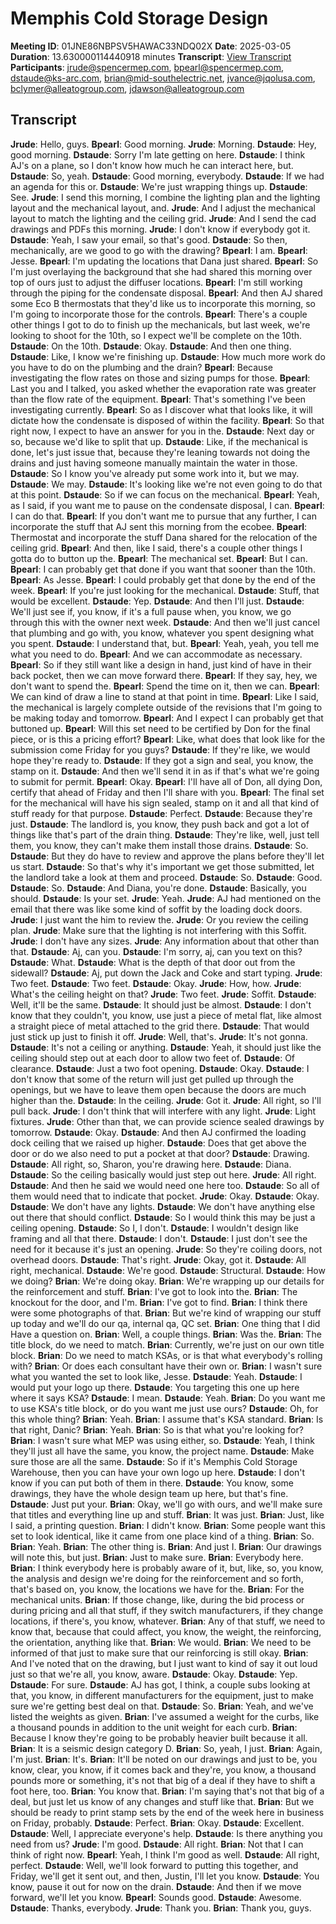 # Memphis Cold Storage Design
**Meeting ID**: 01JNE86NBPSV5HAWAC33NDQ02X
**Date**: 2025-03-05
**Duration**: 13.630000114440918 minutes
**Transcript**: [View Transcript](https://app.fireflies.ai/view/01JNE86NBPSV5HAWAC33NDQ02X)
**Participants**: jrude@spencermep.com, bpearl@spencermep.com, dstaude@ks-arc.com, brian@mid-southelectric.net, jvance@jqolusa.com, bclymer@alleatogroup.com, jdawson@alleatogroup.com

## Transcript
**Jrude**: Hello, guys.
**Bpearl**: Good morning.
**Jrude**: Morning.
**Dstaude**: Hey, good morning.
**Dstaude**: Sorry I'm late getting on here.
**Dstaude**: I think AJ's on a plane, so I don't know how much he can interact here, but.
**Dstaude**: So, yeah.
**Dstaude**: Good morning, everybody.
**Dstaude**: If we had an agenda for this or.
**Dstaude**: We're just wrapping things up.
**Dstaude**: See.
**Jrude**: I send this morning, I combine the lighting plan and the lighting layout and the mechanical layout, and.
**Jrude**: And I adjust the mechanical layout to match the lighting and the ceiling grid.
**Jrude**: And I send the cad drawings and PDFs this morning.
**Jrude**: I don't know if everybody got it.
**Dstaude**: Yeah, I saw your email, so that's good.
**Dstaude**: So then, mechanically, are we good to go with the drawing?
**Bpearl**: I am.
**Bpearl**: Jesse.
**Bpearl**: I'm updating the locations that Dana just shared.
**Bpearl**: So I'm just overlaying the background that she had shared this morning over top of ours just to adjust the diffuser locations.
**Bpearl**: I'm still working through the piping for the condensate disposal.
**Bpearl**: And then AJ shared some Eco B thermostats that they'd like us to incorporate this morning, so I'm going to incorporate those for the controls.
**Bpearl**: There's a couple other things I got to do to finish up the mechanicals, but last week, we're looking to shoot for the 10th, so I expect we'll be complete on the 10th.
**Dstaude**: On the 10th.
**Dstaude**: Okay.
**Dstaude**: And then one thing.
**Dstaude**: Like, I know we're finishing up.
**Dstaude**: How much more work do you have to do on the plumbing and the drain?
**Bpearl**: Because investigating the flow rates on those and sizing pumps for those.
**Bpearl**: Last you and I talked, you asked whether the evaporation rate was greater than the flow rate of the equipment.
**Bpearl**: That's something I've been investigating currently.
**Bpearl**: So as I discover what that looks like, it will dictate how the condensate is disposed of within the facility.
**Bpearl**: So that right now, I expect to have an answer for you in the.
**Dstaude**: Next day or so, because we'd like to split that up.
**Dstaude**: Like, if the mechanical is done, let's just issue that, because they're leaning towards not doing the drains and just having someone manually maintain the water in those.
**Dstaude**: So I know you've already put some work into it, but we may.
**Dstaude**: We may.
**Dstaude**: It's looking like we're not even going to do that at this point.
**Dstaude**: So if we can focus on the mechanical.
**Bpearl**: Yeah, as I said, if you want me to pause on the condensate disposal, I can.
**Bpearl**: I can do that.
**Bpearl**: If you don't want me to pursue that any further, I can incorporate the stuff that AJ sent this morning from the ecobee.
**Bpearl**: Thermostat and incorporate the stuff Dana shared for the relocation of the ceiling grid.
**Bpearl**: And then, like I said, there's a couple other things I gotta do to button up the.
**Bpearl**: The mechanical set.
**Bpearl**: But I can.
**Bpearl**: I can probably get that done if you want that sooner than the 10th.
**Bpearl**: As Jesse.
**Bpearl**: I could probably get that done by the end of the week.
**Bpearl**: If you're just looking for the mechanical.
**Dstaude**: Stuff, that would be excellent.
**Dstaude**: Yep.
**Dstaude**: And then I'll just.
**Dstaude**: We'll just see if, you know, if it's a full pause when, you know, we go through this with the owner next week.
**Dstaude**: And then we'll just cancel that plumbing and go with, you know, whatever you spent designing what you spent.
**Dstaude**: I understand that, but.
**Bpearl**: Yeah, yeah, you tell me what you need to do.
**Bpearl**: And we can accommodate as necessary.
**Bpearl**: So if they still want like a design in hand, just kind of have in their back pocket, then we can move forward there.
**Bpearl**: If they say, hey, we don't want to spend the.
**Bpearl**: Spend the time on it, then we can.
**Bpearl**: We can kind of draw a line to stand at that point in time.
**Bpearl**: Like I said, the mechanical is largely complete outside of the revisions that I'm going to be making today and tomorrow.
**Bpearl**: And I expect I can probably get that buttoned up.
**Bpearl**: Will this set need to be certified by Don for the final piece, or is this a pricing effort?
**Bpearl**: Like, what does that look like for the submission come Friday for you guys?
**Dstaude**: If they're like, we would hope they're ready to.
**Dstaude**: If they got a sign and seal, you know, the stamp on it.
**Dstaude**: And then we'll send it in as if that's what we're going to submit for permit.
**Bpearl**: Okay.
**Bpearl**: I'll have all of Don, all dying Don, certify that ahead of Friday and then I'll share with you.
**Bpearl**: The final set for the mechanical will have his sign sealed, stamp on it and all that kind of stuff ready for that purpose.
**Dstaude**: Perfect.
**Dstaude**: Because they're just.
**Dstaude**: The landlord is, you know, they push back and got a lot of things like that's part of the drain thing.
**Dstaude**: They're like, well, just tell them, you know, they can't make them install those drains.
**Dstaude**: So.
**Dstaude**: But they do have to review and approve the plans before they'll let us start.
**Dstaude**: So that's why it's important we get those submitted, let the landlord take a look at them and proceed.
**Dstaude**: So.
**Dstaude**: Good.
**Dstaude**: So.
**Dstaude**: And Diana, you're done.
**Dstaude**: Basically, you should.
**Dstaude**: Is your set.
**Jrude**: Yeah.
**Jrude**: AJ had mentioned on the email that there was like some kind of soffit by the loading dock doors.
**Jrude**: I just want the him to review the.
**Jrude**: Or you review the ceiling plan.
**Jrude**: Make sure that the lighting is not interfering with this Soffit.
**Jrude**: I don't have any sizes.
**Jrude**: Any information about that other than that.
**Dstaude**: Aj, can you.
**Dstaude**: I'm sorry, aj, can you text on this?
**Dstaude**: What.
**Dstaude**: What is the depth of that door out from the sidewall?
**Dstaude**: Aj, put down the Jack and Coke and start typing.
**Jrude**: Two feet.
**Dstaude**: Two feet.
**Dstaude**: Okay.
**Jrude**: How, how.
**Jrude**: What's the ceiling height on that?
**Jrude**: Two feet.
**Jrude**: Soffit.
**Dstaude**: Well, it'll be the same.
**Dstaude**: It should just be almost.
**Dstaude**: I don't know that they couldn't, you know, use just a piece of metal flat, like almost a straight piece of metal attached to the grid there.
**Dstaude**: That would just stick up just to finish it off.
**Jrude**: Well, that's.
**Jrude**: It's not gonna.
**Dstaude**: It's not a ceiling or anything.
**Dstaude**: Yeah, it should just like the ceiling should step out at each door to allow two feet of.
**Dstaude**: Of clearance.
**Dstaude**: Just a two foot opening.
**Dstaude**: Okay.
**Dstaude**: I don't know that some of the return will just get pulled up through the openings, but we have to leave them open because the doors are much higher than the.
**Dstaude**: In the ceiling.
**Jrude**: Got it.
**Jrude**: All right, so I'll pull back.
**Jrude**: I don't think that will interfere with any light.
**Jrude**: Light fixtures.
**Jrude**: Other than that, we can provide science sealed drawings by tomorrow.
**Dstaude**: Okay.
**Dstaude**: And then AJ confirmed the loading dock ceiling that we raised up higher.
**Dstaude**: Does that get above the door or do we also need to put a pocket at that door?
**Dstaude**: Drawing.
**Dstaude**: All right, so, Sharon, you're drawing here.
**Dstaude**: Diana.
**Dstaude**: So the ceiling basically would just step out here.
**Jrude**: All right.
**Dstaude**: And then he said we would need one here too.
**Dstaude**: So all of them would need that to indicate that pocket.
**Jrude**: Okay.
**Dstaude**: Okay.
**Dstaude**: We don't have any lights.
**Dstaude**: We don't have anything else out there that should conflict.
**Dstaude**: So I would think this may be just a ceiling opening.
**Dstaude**: So I, I don't.
**Dstaude**: I wouldn't design like framing and all that there.
**Dstaude**: I don't.
**Dstaude**: I just don't see the need for it because it's just an opening.
**Jrude**: So they're coiling doors, not overhead doors.
**Dstaude**: That's right.
**Jrude**: Okay, got it.
**Dstaude**: All right, mechanical.
**Dstaude**: We're good.
**Dstaude**: Structural.
**Dstaude**: How we doing?
**Brian**: We're doing okay.
**Brian**: We're wrapping up our details for the reinforcement and stuff.
**Brian**: I've got to look into the.
**Brian**: The knockout for the door, and I'm.
**Brian**: I've got to find.
**Brian**: I think there were some photographs of that.
**Brian**: But we're kind of wrapping our stuff up today and we'll do our qa, internal qa, QC set.
**Brian**: One thing that I did Have a question on.
**Brian**: Well, a couple things.
**Brian**: Was the.
**Brian**: The title block, do we need to match.
**Brian**: Currently, we're just on our own title block.
**Brian**: Do we need to match KSAs, or is that what everybody's rolling with?
**Brian**: Or does each consultant have their own or.
**Brian**: I wasn't sure what you wanted the set to look like, Jesse.
**Dstaude**: Yeah.
**Dstaude**: I would put your logo up there.
**Dstaude**: You targeting this one up here where it says KSA?
**Dstaude**: I mean.
**Dstaude**: Yeah.
**Brian**: Do you want me to use KSA's title block, or do you want me just use ours?
**Dstaude**: Oh, for this whole thing?
**Brian**: Yeah.
**Brian**: I assume that's KSA standard.
**Brian**: Is that right, Danic?
**Brian**: Yeah.
**Brian**: So is that what you're looking for?
**Brian**: I wasn't sure what MEP was using either, so.
**Dstaude**: Yeah, I think they'll just all have the same, you know, the project name.
**Dstaude**: Make sure those are all the same.
**Dstaude**: So if it's Memphis Cold Storage Warehouse, then you can have your own logo up here.
**Dstaude**: I don't know if you can put both of them in there.
**Dstaude**: You know, some drawings, they have the whole design team up here, but that's fine.
**Dstaude**: Just put your.
**Brian**: Okay, we'll go with ours, and we'll make sure that titles and everything line up and stuff.
**Brian**: It was just.
**Brian**: Just, like I said, a printing question.
**Brian**: I didn't know.
**Brian**: Some people want this set to look identical, like it came from one place kind of a thing.
**Brian**: So.
**Brian**: Yeah.
**Brian**: The other thing is.
**Brian**: And just I.
**Brian**: Our drawings will note this, but just.
**Brian**: Just to make sure.
**Brian**: Everybody here.
**Brian**: I think everybody here is probably aware of it, but, like, so, you know, the analysis and design we're doing for the reinforcement and so forth, that's based on, you know, the locations we have for the.
**Brian**: For the mechanical units.
**Brian**: If those change, like, during the bid process or during pricing and all that stuff, if they switch manufacturers, if they change locations, if there's, you know, whatever.
**Brian**: Any of that stuff, we need to know that, because that could affect, you know, the weight, the reinforcing, the orientation, anything like that.
**Brian**: We would.
**Brian**: We need to be informed of that just to make sure that our reinforcing is still okay.
**Brian**: And I've noted that on the drawing, but I just want to kind of say it out loud just so that we're all, you know, aware.
**Dstaude**: Okay.
**Dstaude**: Yep.
**Dstaude**: For sure.
**Dstaude**: AJ has got, I think, a couple subs looking at that, you know, in different manufacturers for the equipment, just to make sure we're getting best deal on that.
**Dstaude**: So.
**Brian**: Yeah, and we've listed the weights as given.
**Brian**: I've assumed a weight for the curbs, like a thousand pounds in addition to the unit weight for each curb.
**Brian**: Because I know they're going to be probably heavier built because it all.
**Brian**: It is a seismic design category D.
**Brian**: So, yeah, I just.
**Brian**: Again, I'm just.
**Brian**: It's.
**Brian**: It'll be noted on our drawings and just to be, you know, clear, you know, if it comes back and they're, you know, a thousand pounds more or something, it's not that big of a deal if they have to shift a foot here, too.
**Brian**: You know that.
**Brian**: I'm saying that's not that big of a deal, but just let us know of any changes and stuff like that.
**Brian**: But we should be ready to print stamp sets by the end of the week here in business on Friday, probably.
**Dstaude**: Perfect.
**Brian**: Okay.
**Dstaude**: Excellent.
**Dstaude**: Well, I appreciate everyone's help.
**Dstaude**: Is there anything you need from us?
**Jrude**: I'm good.
**Dstaude**: All right.
**Brian**: Not that I can think of right now.
**Bpearl**: Yeah, I think I'm good as well.
**Dstaude**: All right, perfect.
**Dstaude**: Well, we'll look forward to putting this together, and Friday, we'll get it sent out, and then, Justin, I'll let you know.
**Dstaude**: You know, pause it out for now on the drain.
**Dstaude**: And then if we move forward, we'll let you know.
**Bpearl**: Sounds good.
**Dstaude**: Awesome.
**Dstaude**: Thanks, everybody.
**Jrude**: Thank you.
**Brian**: Thank you, guys.